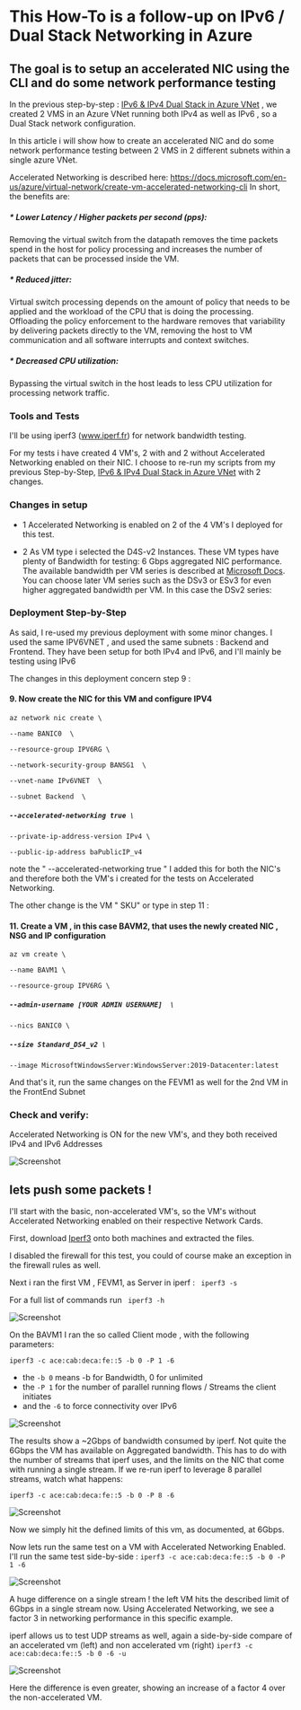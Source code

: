 # This How-To is a follow-up on IPv6 / Dual Stack Networking in Azure

## The goal is to setup an accelerated NIC using the CLI and do some network performance testing

In the previous step-by-step : [IPv6 & IPv4 Dual Stack in Azure VNet](https://github.com/verboompj/Networking/blob/master/IPv6%20%26%20IPv4%20Dual%20Stack%20in%20Azure%20VNet.md) , we created 2 VMS in an Azure VNet running both IPv4 as well as IPv6 , so a Dual Stack network configuration.


In this article i will show how to create an accelerated NIC and do some network performance testing between 2 VMS in 2 different subnets within a single azure VNet. 

Accelerated Networking is described here: https://docs.microsoft.com/en-us/azure/virtual-network/create-vm-accelerated-networking-cli 
In short, the benefits are: 

##### * Lower Latency / Higher packets per second (pps): 
Removing the virtual switch from the datapath removes the time packets spend in the host for policy processing and increases the number of packets that can be processed inside the VM.
##### * Reduced jitter: 
Virtual switch processing depends on the amount of policy that needs to be applied and the workload of the CPU that is doing the processing. Offloading the policy enforcement to the hardware removes that variability by delivering packets directly to the VM, removing the host to VM communication and all software interrupts and context switches.
##### * Decreased CPU utilization: 
Bypassing the virtual switch in the host leads to less CPU utilization for processing network traffic.


### Tools and Tests

I'll be using iperf3 (www.iperf.fr) for network bandwidth testing.

For my tests i have created 4 VM's, 2 with and 2 without Accelerated Networking enabled on their NIC. 
I choose to re-run my scripts from my previous Step-by-Step,  [IPv6 & IPv4 Dual Stack in Azure VNet](https://github.com/verboompj/Networking/blob/master/IPv6%20%26%20IPv4%20Dual%20Stack%20in%20Azure%20VNet.md) with 2 changes. 

### Changes in setup

* 1 Accelerated Networking is enabled on 2 of the 4 VM's I deployed for this test.

* 2 As VM type i selected the D4S-v2 Instances. These VM types have plenty of Bandwidth for testing: 6 Gbps aggregated NIC performance. 
The available bandwidth per VM series is described at [Microsoft Docs](https://docs.microsoft.com/en-us/azure/virtual-machines/dv2-dsv2-series).
You can choose later VM series such as the DSv3 or ESv3 for even higher aggregated bandwidth per VM. 
In this case the DSv2 series: 

### Deployment Step-by-Step

As said, I re-used my previous deployment with some minor changes. 
I used the same IPV6VNET , and used the same subnets : Backend and Frontend.
They have been setup for both IPv4 and IPv6, and I'll mainly be testing using IPv6

The changes in this deployment concern step 9 : 

#### 9.	Now create the NIC for this VM and configure IPV4

`az network nic create \`

`--name BANIC0  \`

`--resource-group IPV6RG \`

`--network-security-group BANSG1  \`

`--vnet-name IPv6VNET  \`

`--subnet Backend  \`

##### `--accelerated-networking true \` 

`--private-ip-address-version IPv4 \`

`--public-ip-address baPublicIP_v4` 

note the " --accelerated-networking true " 
I added this for both the NIC's and therefore both the VM's i created for the tests on Accelerated Networking.

The other change is the VM " SKU"  or type in step 11 : 

#### 11.	Create a VM , in this case BAVM2, that uses the newly created NIC , NSG and IP configuration

`az vm create \`

`--name BAVM1 \`

`--resource-group IPV6RG \`

##### `--admin-username [YOUR ADMIN USERNAME]  \`

`--nics BANIC0 \`

##### `--size Standard_DS4_v2 \`

`--image MicrosoftWindowsServer:WindowsServer:2019-Datacenter:latest`

And that's it, run the same changes on the FEVM1 as well for the 2nd VM in the FrontEnd Subnet

### Check and verify:

Accelerated Networking is ON for the new VM's, and they both received IPv4 and IPv6 Addresses 

![Screenshot](https://raw.githubusercontent.com/verboompj/Networking/master/Pictures/10accnw.png)

## lets push some packets !

I'll start with the basic, non-accelerated VM's, so the VM's without Accelerated Networking enabled on their respective Network Cards.

First, download [Iperf3](https://iperf.fr/iperf-download.php) onto both machines and extracted the files.

I disabled the firewall for this test, you could of course make an exception in the firewall rules as well.

Next i ran the first VM , FEVM1,  as Server in iperf : ` iperf3 -s` 

For a full list of commands run ` iperf3 -h`  

![Screenshot](https://raw.githubusercontent.com/verboompj/Networking/master/Pictures/11iperfser.png)

On the BAVM1 I ran the so called Client mode , with the following parameters: 

`iperf3 -c ace:cab:deca:fe::5 -b 0 -P 1 -6` 
* the `-b 0` means -b for Bandwidth, 0 for unlimited
* the `-P 1` for the number of parallel running flows / Streams the client initiates
* and the `-6` to force connectivity over IPv6 

![Screenshot](https://raw.githubusercontent.com/verboompj/Networking/master/Pictures/17nonaccsing.png)

The results show a ~2Gbps of bandwidth consumed by iperf. Not quite the 6Gbps the VM has available on Aggregated bandwidth.
This has to do with the number of streams that iperf uses, and the limits on the NIC that come with running a single stream.
If we re-run iperf to leverage 8 parallel streams, watch what happens:

`iperf3 -c ace:cab:deca:fe::5 -b 0 -P 8 -6` 

![Screenshot](https://raw.githubusercontent.com/verboompj/Networking/master/Pictures/13nonaccmulin.png)

Now we simply hit the defined limits of this vm,  as documented, at 6Gbps.

Now lets run the same test on a VM with Accelerated Networking Enabled. I'll run the same test side-by-side :
`iperf3 -c ace:cab:deca:fe::5 -b 0 -P 1 -6`  

![Screenshot](https://raw.githubusercontent.com/verboompj/Networking/master/Pictures/14tcpsingsbs.png)

A huge difference on a single stream ! the left VM hits the described limit of 6Gbps in a single stream now. 
Using Accelerated Networking, we see a factor 3 in networking performance in this specific example. 

iperf allows us to test UDP streams as well, again a side-by-side compare of an accelerated vm (left) and non accelerated vm (right)
`iperf3 -c ace:cab:deca:fe::5 -b 0 -6 -u`  

![Screenshot](https://raw.githubusercontent.com/verboompj/Networking/master/Pictures/15udpsbs.png)

Here the difference is even greater, showing an increase of a factor 4 over the non-accelerated VM.













